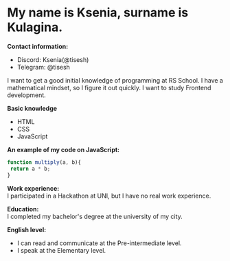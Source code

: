 # My name is Ksenia, surname is Kulagina.
**Contact information:**
* Discord: Ksenia(@tisesh)
* Telegram: @tisesh  

I want to get a good initial knowledge of programming at RS School. I have a mathematical mindset, so I figure it out quickly. I want to study Frontend development.  

__Basic knowledge__
* HTML
* CSS
* JavaScript  

__An example of my code on JavaScript:__
```javascript
function multiply(a, b){
 return a * b;
}
```  
__Work experience:__  
I participated in a Hackathon at UNI, but I have no real work experience.  

__Education:__  
I completed my bachelor's degree at the university of my city.

__English level:__
* I can read and communicate at the Pre-intermediate level.
* I speak at the Elementary level.
